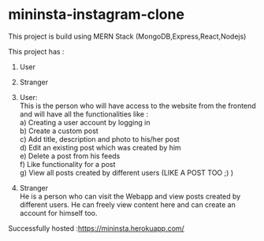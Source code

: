 # mininsta-instagram-clone

This project is build using MERN Stack (MongoDB,Express,React,Nodejs)</br>

This project has :</br>
1. User</br>
2. Stranger</br>

1. User:</br>
This is the person who will have access to the website from the frontend and will have all the functionalities like :</br>
a) Creating a user account by logging in </br>
b) Create a custom post </br>
c) Add title, description and photo to his/her post</br>
d) Edit an existing post which was created by him </br>
e) Delete a post from his feeds</br>
f) Like functionality for a post</br>
g) View all posts created by different users (LIKE A POST TOO ;) )</br>

2. Stranger</br>
He is a person who can visit the Webapp and view posts created by different users. He can freely view content here and can create an account for himself too.</br>

Successfully hosted :https://mininsta.herokuapp.com/
